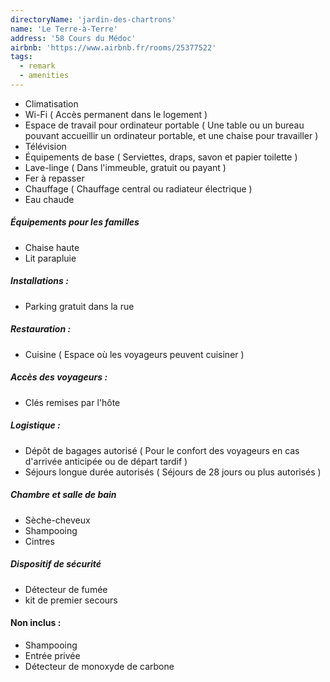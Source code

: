 ```yaml
---
directoryName: 'jardin-des-chartrons'
name: 'Le Terre-à-Terre'
address: '58 Cours du Médoc'
airbnb: 'https://www.airbnb.fr/rooms/25377522'
tags:
  - remark
  - amenities
---
```


- Climatisation
- Wi-Fi ( Accès permanent dans le logement )
- Espace de travail pour ordinateur portable ( Une table ou un bureau pouvant accueillir un ordinateur portable, et une chaise pour travailler )
- Télévision
- Équipements de base ( Serviettes, draps, savon et papier toilette )
- Lave-linge ( Dans l'immeuble, gratuit ou payant )
- Fer à repasser
- Chauffage ( Chauffage central ou radiateur électrique )
- Eau chaude

##### Équipements pour les familles

- Chaise haute
- Lit parapluie

##### Installations :

- Parking gratuit dans la rue

##### Restauration :

- Cuisine ( Espace où les voyageurs peuvent cuisiner )

##### Accès des voyageurs :

- Clés remises par l'hôte

##### Logistique :

- Dépôt de bagages autorisé ( Pour le confort des voyageurs en cas d'arrivée anticipée ou de départ tardif )
- Séjours longue durée autorisés ( Séjours de 28 jours ou plus autorisés )

##### Chambre et salle de bain

- Sèche-cheveux
- Shampooing
- Cintres

##### Dispositif de sécurité

- Détecteur de fumée
- kit de premier secours

#### Non inclus :

- Shampooing
- Entrée privée
- Détecteur de monoxyde de carbone

